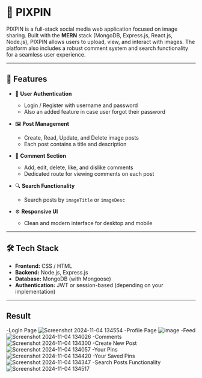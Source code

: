# 📸 PIXPIN

PIXPIN is a full-stack social media web application focused on image sharing. Built with the **MERN** stack (MongoDB, Express.js, React.js, Node.js), PIXPIN allows users to upload, view, and interact with images. The platform also includes a robust comment system and search functionality for a seamless user experience.

---

## 🚀 Features

- 🔐 **User Authentication**
  - Login / Register with username and password
  - Also an added feature in case user forgot their password

- 🖼️ **Post Management**
  - Create, Read, Update, and Delete image posts
  - Each post contains a title and description

- 💬 **Comment Section**
  - Add, edit, delete, like, and dislike comments
  - Dedicated route for viewing comments on each post

- 🔍 **Search Functionality**
  - Search posts by `imageTitle` or `imageDesc`

- ⚙️ **Responsive UI**
  - Clean and modern interface for desktop and mobile

---

## 🛠️ Tech Stack

- **Frontend:** CSS / HTML
- **Backend:** Node.js, Express.js
- **Database:** MongoDB (with Mongoose)
- **Authentication:** JWT or session-based (depending on your implementation)

---
## Result

-LogIn Page
![Screenshot 2024-11-04 134554](https://github.com/user-attachments/assets/362d2e14-9718-44cd-9532-adc7e1b0afeb)
-Profile Page
![image](https://github.com/user-attachments/assets/38ef4ad2-d34f-46f7-b679-172e3a09ab6f)
-Feed
![Screenshot 2024-11-04 134026](https://github.com/user-attachments/assets/485c3009-1bf0-4750-a083-76eefc9d1a0d)
-Comments
![Screenshot 2024-11-04 134300](https://github.com/user-attachments/assets/3bef3655-ea19-4c28-9ef1-35f2a0e6904f)
-Create New Post
![Screenshot 2024-11-04 134057](https://github.com/user-attachments/assets/bc50f3c1-3dc5-40a0-ba74-91bc1e5f473d)
-Your Pins
![Screenshot 2024-11-04 134420](https://github.com/user-attachments/assets/a26523b8-f0d0-42d3-88d4-9dcb7f89e290)
-Your Saved Pins
![Screenshot 2024-11-04 134347](https://github.com/user-attachments/assets/054ced22-dcaf-49a8-b6a5-f3bde848b704)
-Search Posts Functionality
![Screenshot 2024-11-04 134517](https://github.com/user-attachments/assets/5e53e6e6-128e-44ea-a107-23afed86332c)
